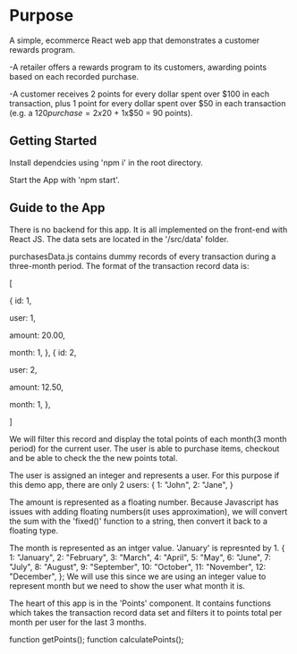 # Purpose

A simple, ecommerce React web app that demonstrates a customer rewards program.

-A retailer offers a rewards program to its customers, awarding points based on each recorded purchase.

-A customer receives 2 points for every dollar spent over $100 in each transaction, plus 1 point for every dollar spent over $50 in each transaction
(e.g. a $120 purchase = 2x$20 + 1x$50 = 90 points).

## Getting Started

Install dependcies using 'npm i' in the root directory.

Start the App with 'npm start'.

## Guide to the App

There is no backend for this app. It is all implemented on the front-end with React JS.
The data sets are located in the '/src/data' folder.

purchasesData.js contains dummy records of every transaction during a three-month period.
The format of the transaction record data is:

[

{
id: 1,

user: 1,

amount: 20.00,

month: 1,
},
{
id: 2,

user: 2,

amount: 12.50,

month: 1,
},

]

We will filter this record and display the total points of each month(3 month period) for the current user.
The user is able to purchase items, checkout and be able to check the the new points total.

The user is assigned an integer and represents a user. For this purpose if this demo app, there are only 2 users:
{
1: "John",
2: "Jane",
}

The amount is represented as a floating number. Because Javascript has issues with adding floating numbers(it uses approximation),
we will convert the sum with the 'fixed()' function to a string, then convert it back to a floating type.

The month is represented as an intger value. 'January' is represnted by 1.
{
1: "January",
2: "February",
3: "March",
4: "April",
5: "May",
6: "June",
7: "July",
8: "August",
9: "September",
10: "October",
11: "November",
12: "December",
};
We will use this since we are using an integer value to represent month but we need to show the user what month it is.

The heart of this app is in the 'Points' component.
It contains functions which takes the transaction record data set and filters it to points total per month per user for the last 3 months.

function getPoints();
function calculatePoints();
